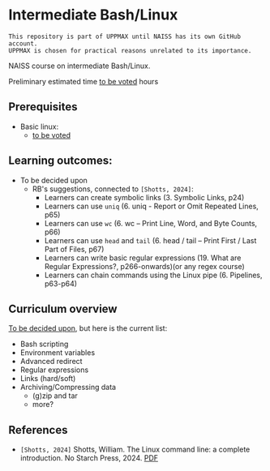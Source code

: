# Intermediate Bash/Linux

```text
This repository is part of UPPMAX until NAISS has its own GitHub account.
UPPMAX is chosen for practical reasons unrelated to its importance.
```

NAISS course on intermediate Bash/Linux.

Preliminary estimated time [to be voted](https://github.com/UPPMAX/naiss_intermediate_bash_linux/issues/2) hours

## Prerequisites

- Basic linux:
    - [to be voted](https://github.com/UPPMAX/naiss_intermediate_bash_linux/issues/1)

## Learning outcomes:

- To be decided upon
    - RB's suggestions, connected to `[Shotts, 2024]`:
        - Learners can create symbolic links (3. Symbolic Links, p24)
        - Learners can use `uniq` (6. uniq - Report or Omit Repeated Lines, p65)
        - Learners can use `wc` (6. wc – Print Line, Word, and Byte Counts, p66)
        - Learners can use `head` and `tail` (6. head / tail – Print First / Last Part of Files, p67)
        - Learners can write basic regular expressions (19. What are Regular Expressions?, p266-onwards)(or any regex course)
        - Learners can chain commands using the Linux pipe (6. Pipelines, p63-p64)

## Curriculum overview

[To be decided upon](https://github.com/UPPMAX/naiss_intermediate_bash_linux/issues/3), but here is the current list:

- Bash scripting 
- Environment variables 
- Advanced redirect 
- Regular expressions 
- Links (hard/soft) 
- Archiving/Compressing data
    - (g)zip and tar
    - more?

## References

- `[Shotts, 2024]` Shotts, William. The Linux command line: a complete introduction. No Starch Press, 2024. [PDF](the_linux_command_line.pdf)
